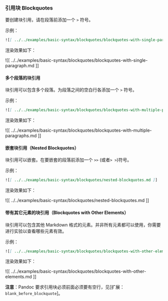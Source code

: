 ### 引用块 Blockquotes

要创建块引用，请在段落前添加一个 `>` 符号。

示例：

```markdown
![[ ../../examples/basic-syntax/blockquotes/blockquotes-with-single-paragraph.md ]]
```

渲染效果如下：

![[ ../../examples/basic-syntax/blockquotes/blockquotes-with-single-paragraph.md ]]

#### 多个段落的块引用

块引用可以包含多个段落。为段落之间的空白行各添加一个 `>` 符号。

示例：

```markdown
![[ ../../examples/basic-syntax/blockquotes/blockquotes-with-multiple-paragraphs.md ]]
```

渲染效果如下：

![[ ../../examples/basic-syntax/blockquotes/blockquotes-with-multiple-paragraphs.md ]]

#### 嵌套块引用（Nested Blockquotes）

块引用可以嵌套。在要嵌套的段落前添加一个 `>>` (或者`> >`)符号。

示例：

```markdown
![[ ../../examples/basic-syntax/blockquotes/nested-blockquotes.md ]]
```

渲染效果如下：

![[ ../../examples/basic-syntax/blockquotes/nested-blockquotes.md ]]

#### 带有其它元素的块引用（Blockquotes with Other Elements）

块引用可以包含其他 Markdown 格式的元素。并非所有元素都可以使用，你需要进行实验以查看哪些元素有效。

示例：

```markdown
![[ ../../examples/basic-syntax/blockquotes/blockquotes-with-other-elements.md ]]
```

渲染效果如下：

![[ ../../examples/basic-syntax/blockquotes/blockquotes-with-other-elements.md ]]

**注意**：Pandoc 要求引用块必须前面必须要有空行，见[扩展：`blank_before_blockquote`]。